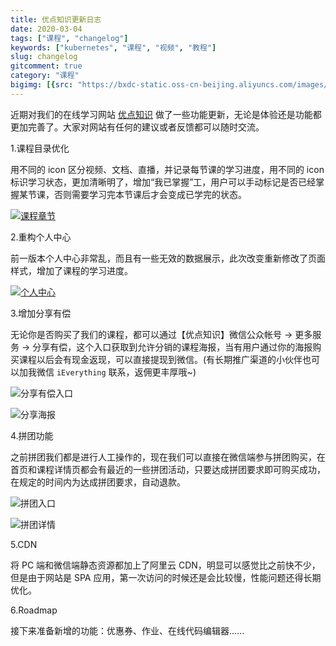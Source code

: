 ```yaml
---
title: 优点知识更新日志
date: 2020-03-04
tags: ["课程", "changelog"]
keywords: ["kubernetes", "课程", "视频", "教程"]
slug: changelog
gitcomment: true
category: "课程"
bigimg: [{src: "https://bxdc-static.oss-cn-beijing.aliyuncs.com/images/20200304113013.png", desc: "https://unsplash.com/photos/ApJp5Nk24a0"}]
---
```


近期对我们的在线学习网站 [优点知识](https://youdianzhishi.com) 做了一些功能更新，无论是体验还是功能都更加完善了。大家对网站有任何的建议或者反馈都可以随时交流。

1.课程目录优化

用不同的 icon 区分视频、文档、直播，并记录每节课的学习进度，用不同的 icon 标识学习状态，更加清晰明了，增加“我已掌握”工，用户可以手动标记是否已经掌握某节课，否则需要学习完本节课后才会变成已学完的状态。

[![课程章节](https://bxdc-static.oss-cn-beijing.aliyuncs.com/images/20200304110222.png)](https://youdianzhishi.com)


2.重构个人中心

<!--more-->

前一版本个人中心非常乱，而且有一些无效的数据展示，此次改变重新修改了页面样式，增加了课程的学习进度。

[![个人中心](https://bxdc-static.oss-cn-beijing.aliyuncs.com/images/20200304105909.png)](https://youdianzhishi.com/web/me)


3.增加分享有偿

无论你是否购买了我们的课程，都可以通过【优点知识】微信公众帐号 -> 更多服务 -> 分享有偿，这个入口获取到允许分销的课程海报，当有用户通过你的海报购买课程以后会有现金返现，可以直接提现到微信。(有长期推广渠道的小伙伴也可以加我微信 `iEverything` 联系，返佣更丰厚哦~)

![分享有偿入口](https://bxdc-static.oss-cn-beijing.aliyuncs.com/images/20200304111214.png) 

![分享海报](https://bxdc-static.oss-cn-beijing.aliyuncs.com/images/20200304111527.png)

4.拼团功能

之前拼团我们都是进行人工操作的，现在我们可以直接在微信端参与拼团购买，在首页和课程详情页都会有最近的一些拼团活动，只要达成拼团要求即可购买成功，在规定的时间内为达成拼团要求，自动退款。

![拼团入口](https://bxdc-static.oss-cn-beijing.aliyuncs.com/images/20200304111755.png) 

![拼团详情](https://bxdc-static.oss-cn-beijing.aliyuncs.com/images/20200304111822.png)


5.CDN

将 PC 端和微信端静态资源都加上了阿里云 CDN，明显可以感觉比之前快不少，但是由于网站是 SPA 应用，第一次访问的时候还是会比较慢，性能问题还得长期优化。

6.Roadmap

接下来准备新增的功能：优惠券、作业、在线代码编辑器......

